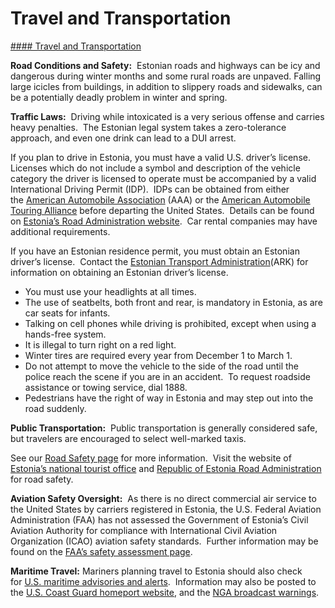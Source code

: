 # Travel and Transportation

[#### Travel and Transportation](javascript:void(0); "Travel and Transportation")

**Road Conditions and Safety:**  Estonian roads and highways can be icy and dangerous during winter months and some rural roads are unpaved. Falling large icicles from buildings, in addition to slippery roads and sidewalks, can be a potentially deadly problem in winter and spring.

**Traffic Laws:**  Driving while intoxicated is a very serious offense and carries heavy penalties.  The Estonian legal system takes a zero-tolerance approach, and even one drink can lead to a DUI arrest.

If you plan to drive in Estonia, you must have a valid U.S. driver’s license.  Licenses which do not include a symbol and description of the vehicle category the driver is licensed to operate must be accompanied by a valid International Driving Permit (IDP).  IDPs can be obtained from either the [American Automobile Association](https://www.aaa.com/vacation/idpf.html) (AAA) or the [American Automobile Touring Alliance](http://aataidp.com/) before departing the United States.  Details can be found on [Estonia’s Road Administration website](https://www.transpordiamet.ee/en).  Car rental companies may have additional requirements.

If you have an Estonian residence permit, you must obtain an Estonian driver’s license.  Contact the [Estonian Transport Administration](https://eteenindus.mnt.ee/maantee.jsf?lang=en)(ARK) for information on obtaining an Estonian driver’s license.

* You must use your headlights at all times.
* The use of seatbelts, both front and rear, is mandatory in Estonia, as are car seats for infants.
* Talking on cell phones while driving is prohibited, except when using a hands-free system.
* It is illegal to turn right on a red light.
* Winter tires are required every year from December 1 to March 1.
* Do not attempt to move the vehicle to the side of the road until the police reach the scene if you are in an accident.  To request roadside assistance or towing service, dial 1888.
* Pedestrians have the right of way in Estonia and may step out into the road suddenly.

**Public Transportation:**  Public transportation is generally considered safe, but travelers are encouraged to select well-marked taxis.

See our [Road Safety page](https://travel.state.gov/content/travel/en/international-travel/before-you-go/driving-and-road-safety.html) for more information.  Visit the website of [Estonia’s national tourist office](https://www.visitestonia.com/en/travel-here-around/travel-around-estonia#in-your-own-car) and [Republic of Estonia Road Administration](https://www.transpordiamet.ee/en/mobility-and-transportation/driving-licence-and-right-drive) for road safety.

**Aviation Safety Oversight:**  As there is no direct commercial air service to the United States by carriers registered in Estonia, the U.S. Federal Aviation Administration (FAA) has not assessed the Government of Estonia’s Civil Aviation Authority for compliance with International Civil Aviation Organization (ICAO) aviation safety standards.  Further information may be found on the [FAA’s safety assessment page](https://www.faa.gov/about/initiatives/iasa/).

**Maritime Travel:** Mariners planning travel to Estonia should also check for [U.S. maritime advisories and alerts](https://www.maritime.dot.gov/msci-advisories).  Information may also be posted to the [U.S. Coast Guard homeport website](/content/travel/csi_repository/csi_landing/csi_catalog/cuw.html?cq_ck=1707918026882#ExternalPopup), and the [NGA broadcast warnings](/content/travel/csi_repository/csi_landing/csi_catalog/cuw.html?cq_ck=1707918026882#ExternalPopup).